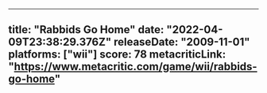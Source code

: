 
---
title: "Rabbids Go Home"
date: "2022-04-09T23:38:29.376Z"
releaseDate: "2009-11-01"
platforms: ["wii"]
score: 78
metacriticLink: "https://www.metacritic.com/game/wii/rabbids-go-home"
---

